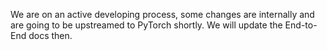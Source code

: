 We are on an active developing process, some changes are internally and are going to be upstreamed to PyTorch shortly. We will update the End-to-End docs then.
